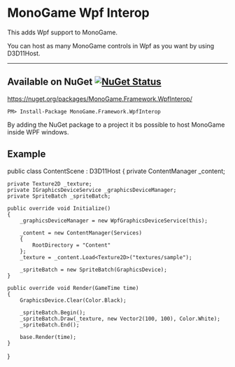 # MonoGame Wpf Interop

This adds Wpf support to MonoGame.

You can host as many MonoGame controls in Wpf as you want by using D3D11Host.

___
## Available on NuGet  [![NuGet Status](http://img.shields.io/nuget/v/MonoGame.Framework.WpfInterop.svg?style=flat)](https://www.nuget.org/packages/MonoGame.Framework.WpfInterop/)

https://nuget.org/packages/MonoGame.Framework.WpfInterop/

    PM> Install-Package MonoGame.Framework.WpfInterop
   
By adding the NuGet package to a project it bs possible to host MonoGame inside WPF windows.

## Example

public class ContentScene : D3D11Host
{
	private ContentManager _content;

	private Texture2D _texture;
	private IGraphicsDeviceService _graphicsDeviceManager;
	private SpriteBatch _spriteBatch;

	public override void Initialize()
	{
		_graphicsDeviceManager = new WpfGraphicsDeviceService(this);

		_content = new ContentManager(Services)
		{
			RootDirectory = "Content"
		};
		_texture = _content.Load<Texture2D>("textures/sample");

		_spriteBatch = new SpriteBatch(GraphicsDevice);
	}

	public override void Render(GameTime time)
	{
		GraphicsDevice.Clear(Color.Black);

		_spriteBatch.Begin();
		_spriteBatch.Draw(_texture, new Vector2(100, 100), Color.White);
		_spriteBatch.End();

		base.Render(time);
	}
}
